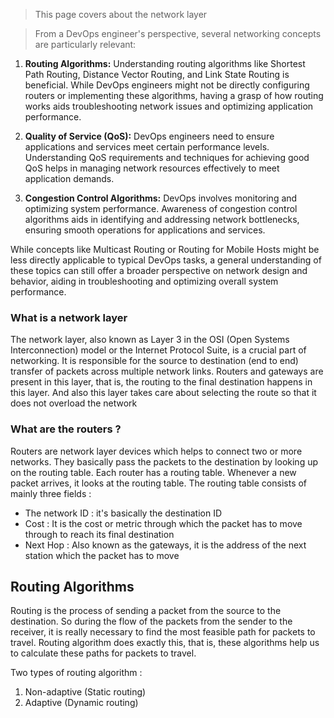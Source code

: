 >This page covers about the network layer


>From a DevOps engineer's perspective, several networking concepts are particularly relevant:

1. **Routing Algorithms:** Understanding routing algorithms like Shortest Path Routing, Distance Vector Routing, and Link State Routing is beneficial. While DevOps engineers might not be directly configuring routers or implementing these algorithms, having a grasp of how routing works aids troubleshooting network issues and optimizing application performance.
    
2. **Quality of Service (QoS):** DevOps engineers need to ensure applications and services meet certain performance levels. Understanding QoS requirements and techniques for achieving good QoS helps in managing network resources effectively to meet application demands.
    
3. **Congestion Control Algorithms:** DevOps involves monitoring and optimizing system performance. Awareness of congestion control algorithms aids in identifying and addressing network bottlenecks, ensuring smooth operations for applications and services.
    

While concepts like Multicast Routing or Routing for Mobile Hosts might be less directly applicable to typical DevOps tasks, a general understanding of these topics can still offer a broader perspective on network design and behavior, aiding in troubleshooting and optimizing overall system performance.


### What is a network layer 

The network layer, also known as Layer 3 in the OSI (Open Systems Interconnection) model or the Internet Protocol Suite, is a crucial part of networking. It is responsible for the source to destination (end to end) transfer of packets across multiple network links.
Routers and gateways are present in this layer, that is, the routing to the final destination happens in this layer. And also this layer takes care about selecting the route so that it does not overload the network

### What are the routers ?

Routers are network layer  devices which helps to connect two or more networks. They basically pass the packets to the destination by looking up on the routing table. Each router has a routing table. Whenever a new packet arrives, it looks at the routing table. The routing table consists of mainly three fields :
- The network ID : it's basically the destination ID
- Cost : It is the cost or metric through which the packet has to move through to reach its final destination
- Next Hop : Also known as the gateways, it is the address of the next station which the packet has to move 

## Routing Algorithms

Routing is the process of sending a packet from the source to the destination. So during the flow of the packets from the sender to the receiver, it is really necessary to find the most feasible path for packets to travel. Routing algorithm does exactly this, that is, these algorithms help us to calculate these paths for packets to travel.

Two types of routing algorithm :
1. Non-adaptive (Static routing)
2. Adaptive (Dynamic routing)



